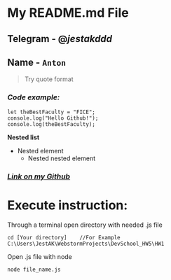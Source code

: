 # My README.md File

## Telegram - @_jestakddd_
## Name - `Anton`

>Try quote format

### ***Code example:***

```
let theBestFaculty = "FICE";
console.log("Hello Github!");
console.log(theBestFaculty);
```

**Nested list**
- Nested element
  - Nested nested element

### [_**Link on my Github**_](https://github.com/JestAK)

# Execute instruction:

Through a terminal open directory with needed .js file

```
cd [Your directory]    //For Example C:\Users\JestAK\WebstormProjects\DevSchool_HW5\HW1
```

Open .js file with node
```
node file_name.js
```